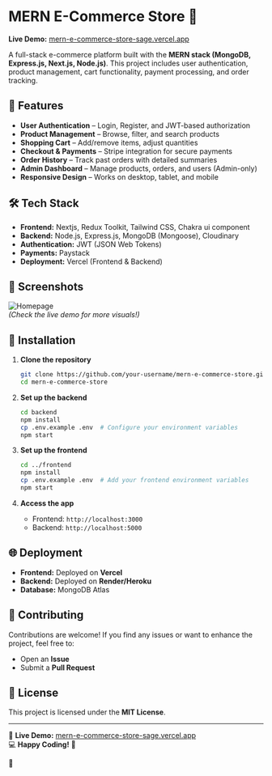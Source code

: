 # MERN E-Commerce Store 🌟  

**Live Demo:** [mern-e-commerce-store-sage.vercel.app](https://casb-e-commerce.vercel.app/)  

A full-stack e-commerce platform built with the **MERN stack (MongoDB, Express.js, Next.js, Node.js)**. This project includes user authentication, product management, cart functionality, payment processing, and order tracking.  

## 🚀 Features  

- **User Authentication** – Login, Register, and JWT-based authorization  
- **Product Management** – Browse, filter, and search products  
- **Shopping Cart** – Add/remove items, adjust quantities  
- **Checkout & Payments** – Stripe integration for secure payments  
- **Order History** – Track past orders with detailed summaries  
- **Admin Dashboard** – Manage products, orders, and users (Admin-only)  
- **Responsive Design** – Works on desktop, tablet, and mobile  

## 🛠 Tech Stack  

- **Frontend:** Nextjs, Redux Toolkit, Tailwind CSS, Chakra ui component  
- **Backend:** Node.js, Express.js, MongoDB (Mongoose), Cloudinary  
- **Authentication:** JWT (JSON Web Tokens)  
- **Payments:** Paystack  
- **Deployment:** Vercel (Frontend & Backend)  

## 📸 Screenshots  

![Homepage](https://mern-e-commerce-store-sage.vercel.app/screenshot-home.png)  
*(Check the live demo for more visuals!)*  

## 🔧 Installation  

1. **Clone the repository**  
   ```sh
   git clone https://github.com/your-username/mern-e-commerce-store.git
   cd mern-e-commerce-store
   ```

2. **Set up the backend**  
   ```sh
   cd backend
   npm install
   cp .env.example .env  # Configure your environment variables
   npm start
   ```

3. **Set up the frontend**  
   ```sh
   cd ../frontend
   npm install
   cp .env.example .env  # Add your frontend environment variables
   npm start
   ```

4. **Access the app**  
   - Frontend: `http://localhost:3000`  
   - Backend: `http://localhost:5000`  

## 🌐 Deployment  

- **Frontend:** Deployed on **Vercel**  
- **Backend:** Deployed on **Render/Heroku**  
- **Database:** MongoDB Atlas  

## 🤝 Contributing  

Contributions are welcome! If you find any issues or want to enhance the project, feel free to:  
- Open an **Issue**  
- Submit a **Pull Request**  

## 📜 License  

This project is licensed under the **MIT License**.  

---

🔗 **Live Demo:** [mern-e-commerce-store-sage.vercel.app](https://mern-e-commerce-store-sage.vercel.app)  
💻 **Happy Coding!** 🚀  

🎯
